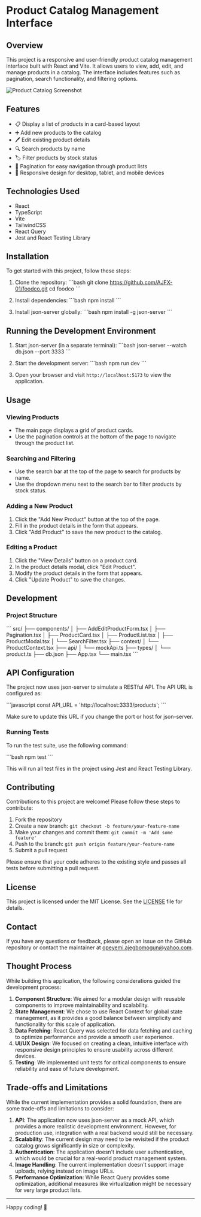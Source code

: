 # Product Catalog Management Interface

## Overview

This project is a responsive and user-friendly product catalog management interface built with React and Vite. It allows users to view, add, edit, and manage products in a catalog. The interface includes features such as pagination, search functionality, and filtering options.

![Product Catalog Screenshot](https://via.placeholder.com/800x400?text=Product+Catalog+Screenshot)

## Features

- 📋 Display a list of products in a card-based layout
- ➕ Add new products to the catalog
- 🖊️ Edit existing product details
- 🔍 Search products by name
- 🏷️ Filter products by stock status
- 📄 Pagination for easy navigation through product lists
- 📱 Responsive design for desktop, tablet, and mobile devices

## Technologies Used

- React
- TypeScript
- Vite
- TailwindCSS
- React Query
- Jest and React Testing Library

## Installation

To get started with this project, follow these steps:

1. Clone the repository:
   \`\`\`bash
   git clone https://github.com/AJFX-01/foodco.git
   cd foodco
   \`\`\`

2. Install dependencies:
   \`\`\`bash
   npm install
   \`\`\`

3. Install json-server globally:
   \`\`\`bash
   npm install -g json-server
   \`\`\`

## Running the Development Environment

1. Start json-server (in a separate terminal):
   \`\`\`bash
   json-server --watch db.json --port 3333
   \`\`\`

2. Start the development server:
   \`\`\`bash
   npm run dev
   \`\`\`

3. Open your browser and visit `http://localhost:5173` to view the application.

## Usage

### Viewing Products

- The main page displays a grid of product cards.
- Use the pagination controls at the bottom of the page to navigate through the product list.

### Searching and Filtering

- Use the search bar at the top of the page to search for products by name.
- Use the dropdown menu next to the search bar to filter products by stock status.

### Adding a New Product

1. Click the "Add New Product" button at the top of the page.
2. Fill in the product details in the form that appears.
3. Click "Add Product" to save the new product to the catalog.

### Editing a Product

1. Click the "View Details" button on a product card.
2. In the product details modal, click "Edit Product".
3. Modify the product details in the form that appears.
4. Click "Update Product" to save the changes.

## Development

### Project Structure

\`\`\`
src/
├── components/
│   ├── AddEditProductForm.tsx
│   ├── Pagination.tsx
│   ├── ProductCard.tsx
│   ├── ProductList.tsx
│   ├── ProductModal.tsx
│   └── SearchFilter.tsx
├── context/
│   └── ProductContext.tsx
├── api/
│   └── mockApi.ts
├── types/
│   └── product.ts
├── db.json
├── App.tsx
└── main.tsx
\`\`\`

## API Configuration

The project now uses json-server to simulate a RESTful API. The API URL is configured as:

\`\`\`javascript
const API_URL = 'http://localhost:3333/products';
\`\`\`

Make sure to update this URL if you change the port or host for json-server.

### Running Tests

To run the test suite, use the following command:

\`\`\`bash
npm test
\`\`\`

This will run all test files in the project using Jest and React Testing Library.

## Contributing

Contributions to this project are welcome! Please follow these steps to contribute:

1. Fork the repository
2. Create a new branch: `git checkout -b feature/your-feature-name`
3. Make your changes and commit them: `git commit -m 'Add some feature'`
4. Push to the branch: `git push origin feature/your-feature-name`
5. Submit a pull request

Please ensure that your code adheres to the existing style and passes all tests before submitting a pull request.

## License

This project is licensed under the MIT License. See the [LICENSE](LICENSE) file for details.

## Contact

If you have any questions or feedback, please open an issue on the GitHub repository or contact the maintainer at [opeyemi.ajegbomogun@yahoo.com](mailto:your-email@example.com).

## Thought Process

While building this application, the following considerations guided the development process:

1. **Component Structure**: We aimed for a modular design with reusable components to improve maintainability and scalability.
2. **State Management**: We chose to use React Context for global state management, as it provides a good balance between simplicity and functionality for this scale of application.
3. **Data Fetching**: React Query was selected for data fetching and caching to optimize performance and provide a smooth user experience.
4. **UI/UX Design**: We focused on creating a clean, intuitive interface with responsive design principles to ensure usability across different devices.
5. **Testing**: We implemented unit tests for critical components to ensure reliability and ease of future development.

## Trade-offs and Limitations

While the current implementation provides a solid foundation, there are some trade-offs and limitations to consider:

1. **API**: The application now uses json-server as a mock API, which provides a more realistic development environment. However, for production use, integration with a real backend would still be necessary.
2. **Scalability**: The current design may need to be revisited if the product catalog grows significantly in size or complexity.
3. **Authentication**: The application doesn't include user authentication, which would be crucial for a real-world product management system.
4. **Image Handling**: The current implementation doesn't support image uploads, relying instead on image URLs.
5. **Performance Optimization**: While React Query provides some optimization, additional measures like virtualization might be necessary for very large product lists.

---

Happy coding! 🚀

